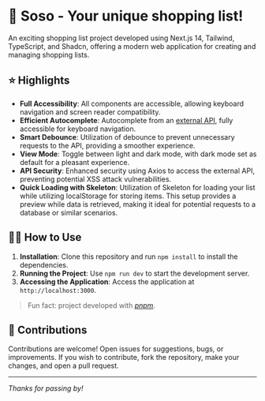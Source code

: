 # 🛒 Soso - Your unique shopping list!

An exciting shopping list project developed using Next.js 14, Tailwind, TypeScript, and Shadcn, offering a modern web application for creating and managing shopping lists.

## ⭐️ Highlights

- **Full Accessibility**: All components are accessible, allowing keyboard navigation and screen reader compatibility.
- **Efficient Autocomplete**: Autocomplete from an [external API](https://api.frontendeval.com/fake/food/mi), fully accessible for keyboard navigation.
- **Smart Debounce**: Utilization of debounce to prevent unnecessary requests to the API, providing a smoother experience.
- **View Mode**: Toggle between light and dark mode, with dark mode set as default for a pleasant experience.
- **API Security**: Enhanced security using Axios to access the external API, preventing potential XSS attack vulnerabilities.
- **Quick Loading with Skeleton**: Utilization of Skeleton for loading your list while utilizing localStorage for storing items. This setup provides a preview while data is retrieved, making it ideal for potential requests to a database or similar scenarios.

## 👨‍💻 How to Use

1. **Installation**: Clone this repository and run `npm install` to install the dependencies.
2. **Running the Project**: Use `npm run dev` to start the development server.
3. **Accessing the Application**: Access the application at `http://localhost:3000`.

> Fun fact: project developed with [_pnpm_](https://pnpm.io).

## 🤝 Contributions

Contributions are welcome! Open issues for suggestions, bugs, or improvements. If you wish to contribute, fork the repository, make your changes, and open a pull request.

---

_Thanks for passing by!_
